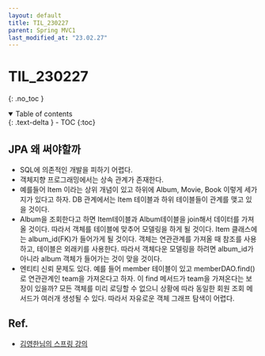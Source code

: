 ```yaml
---
layout: default
title: TIL_230227
parent: Spring MVC1
last_modified_at: "23.02.27"
---
```


# TIL_230227
{: .no_toc }

<details open markdown="block">
  <summary>
    Table of contents
  </summary>
  {: .text-delta }
- TOC
{:toc}
</details>

## JPA 왜 써야할까
- SQL에 의존적인 개발을 피하기 어렵다.
- 객체지향 프로그래밍에서는 상속 관계가 존재한다.
- 예를들어 Item 이라는 상위 개념이 있고 하위에 Album, Movie, Book 이렇게 세가지가 있다고 하자. DB 관계에서는 Item 테이블과 하위 테이블들이 관계를 맺고 있을 것이다.
- Album을 조회한다고 하면 Item테이블과 Album테이블을 join해서 데이터를 가져올 것이다. 따라서 객체를 테이블에 맞추어 모델링을 하게 될 것이다. Item 클래스에는 album_id(FK)가 들어가게 될 것이다. 객체는 연관관계를 가져올 때 참조를 사용하고, 테이블은 외래키를 사용한다. 따라서 객체다운 모델링을 하려면 album_id가 아니라 album 객체가 들어가는 것이 맞을 것이다.
- 엔티티 신뢰 문제도 있다. 예를 들어 member 테이블이 있고 memberDAO.find()로 연관관계인 team을 가져온다고 하자. 이 find 메서드가 team을 가져온다는 보장이 있을까? 모든 객체를 미리 로딩할 수 없으니 상황에 따라 동일한 회원 조회 메서드가 여러개 생성될 수 있다. 따라서 자유로운 객체 그래프 탐색이 어렵다.



## Ref.
- <a href="https://www.inflearn.com/course/%EC%8A%A4%ED%94%84%EB%A7%81-mvc-2/dashboard">김영한님의 스프링 강의</a>

